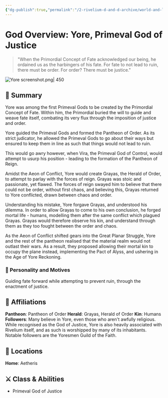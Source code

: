 ```yaml
---
{"dg-publish":true,"permalink":"/2-rivelium-d-and-d-archive/world-and-lore/gods/yore/","created":"2025-06-21T11:44:45.656+02:00","updated":"2025-06-21T12:25:15.149+02:00"}
---
```


# God Overview: Yore, Primeval God of Justice

> "When the Primordial Concept of Fate acknowledged our being, he ordained us as the harbingers of his fate. For fate to not lead to ruin, there must be order. For order? There must be justice."

![Yore screenshot.png| 450](/img/user/5%20%F0%9F%93%A6%20The%20Back%20Store/Images/Yore%20screenshot.png)
## 📃 Summary

Yore was among the first Primeval Gods to be created by the Primordial Concept of Fate. Within him, the Primordial buried the will to guide and weave fate itself, combating its very flux through the imposition of justice and order. 

Yore guided the Primeval Gods and formed the Pantheon of Order. As its strict judicator, he allowed the Primeval Gods to go about their ways but ensured to keep them in line as such that things would not lead to ruin.

This would go awry however, when Vira, the Primeval God of Control, would attempt to usurp his position - leading to the formation of the Pantheon of Reign.

Amidst the Aeon of Conflict, Yore would create Grayas, the Herald of Order, to attempt to parlay with the forces of reign. Grayas was stoic and passionate, yet flawed. The forces of reign swayed him to believe that there could not be order, without first chaos, and believing this, Grayas returned to Yore conflicted, drawn between chaos and order.

Understanding his mistake, Yore forgave Grayas, and understood his dilemma. In order to allow Grayas to come to his own conclusion, he forged mortal life - humans, modelling them after the same conflict which plagued Grayas. Grayas would therefore observe his kin, and understand through them as they too fought between the order and chaos.

As the Aeon of Conflict shifted gears into the Great Planar Struggle, Yore and the rest of the pantheon realised that the material realm would not outlast their wars. As a result, they proposed allowing their mortal kin to occupy the plane instead, implementing the Pact of Alyss, and ushering in the Age of Yore Reckoning.
### 🧠 Personality and Motives

Guiding fate forward while attempting to prevent ruin, through the enactment of justice.
## 🤝 Affiliations

**Pantheon**: Pantheon of Order
**Herald**: Grayas, Herald of Order
**Kin**: Humans
**Followers**: Many believe in Yore, even those who aren't awfully religious. While recognised as the God of Justice, Yore is also heavily associated with Rivelium itself, and as such is worshipped by many of its inhabitants. Notable followers are the Yoresmen Guild of the Faith.
## 📌 Locations

**Home**: Aetheris 
## ⚔️ Class & Abilities

- Primeval God of Justice